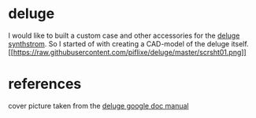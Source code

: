 # deluge
I would like to built a custom case and other accessories for the [deluge synthstrom](https://synthstrom.com/product/deluge/). So I started of with creating a CAD-model of the deluge itself.
[[https://raw.githubusercontent.com/piflixe/deluge/master/scrsht01.png]]

# references
cover picture taken from the [deluge google doc manual](https://docs.google.com/document/d/1FAeJ5f1sl3kKJgvbKmGRe3PIMjkaYrh3eAXF05PAV6k)
